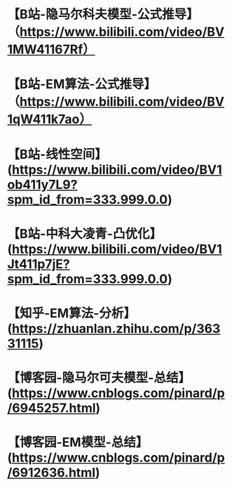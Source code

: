 # 【B站-隐马尔科夫模型-公式推导】（https://www.bilibili.com/video/BV1MW41167Rf）
# 【B站-EM算法-公式推导】（https://www.bilibili.com/video/BV1qW411k7ao）
# 【B站-线性空间】(https://www.bilibili.com/video/BV1ob411y7L9?spm_id_from=333.999.0.0)
# 【B站-中科大凌青-凸优化】(https://www.bilibili.com/video/BV1Jt411p7jE?spm_id_from=333.999.0.0)
# 【知乎-EM算法-分析】(https://zhuanlan.zhihu.com/p/36331115)
# 【博客园-隐马尔可夫模型-总结】(https://www.cnblogs.com/pinard/p/6945257.html)
# 【博客园-EM模型-总结】(https://www.cnblogs.com/pinard/p/6912636.html)

